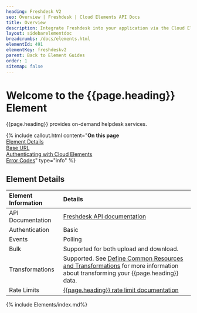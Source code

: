```yaml
---
heading: Freshdesk V2
seo: Overview | Freshdesk | Cloud Elements API Docs
title: Overview
description: Integrate Freshdesk into your application via the Cloud Elements APIs.
layout: sidebarelementdoc
breadcrumbs: /docs/elements.html
elementId: 491
elementKey: freshdeskv2
parent: Back to Element Guides
order: 1
sitemap: false
---
```


# Welcome to the {{page.heading}} Element

{{page.heading}} provides on-demand helpdesk services.

{% include callout.html content="<strong>On this page</strong></br><a href=#element-details>Element Details</a></br><a href=#base-url>Base URL</a></br><a href=#authenticating-with-cloud-elements>Authenticating with Cloud Elements</a></br><a href=#error-codes>Error Codes</a>" type="info" %}

## Element Details

| Element Information | Details     |
| :------------- | :------------- |
| API Documentation | [Freshdesk API documentation](https://developers.freshdesk.com/api/) |
| Authentication | Basic  |
| Events | Polling |
| Bulk | Supported for both upload and download. |
| Transformations | Supported. See [Define Common Resources and Transformations](/docs/guides/common-resources/index.html) for more information about transforming your {{page.heading}} data.|
| Rate Limits | [{{page.heading}} rate limit documentation](https://developers.freshdesk.com/api/#ratelimit)|

{% include Elements/index.md%}
